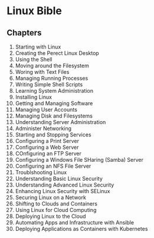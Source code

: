 # Linux Bible

## Chapters

1. Starting with Linux
2. Creating the Perect Linux Desktop
3. Using the Shell
4. Moving around the Filesystem
5. Woring with Text Files
6. Managing Running Processes
7. Writing Simple Shell Scripts
8. Learning System Administration
9. Installing Linux
10. Getting and Managing Software
11. Managing User Accounts
12. Managing Disk and Filesystems
13. Understanding Server Administration
14. Administer Networking
15. Starting and Stopping Services
16. Configuring a Print Server
17. Configuring a Web Server
18. COnfiguring an FTP Server
19. Configuring a Windows File SHaring (Samba) Server
20. Configuring an NFS File Server
21. Troublshooting Linux
22. Understanding Basic Linux Security
23. Understanding Advanced Linux Security
24. Enhancing Linux Security with SELinux
25. Securing Linux on a Network
26. Shifting to Clouds and Containers
27. Using Linux for Cloud Computing
28. Deploying Linux to the Cloud
29. Automating Apps and Infrastructure with Ansible
30. Deploying Applications as Containers with Kubernetes
